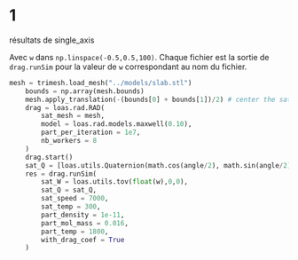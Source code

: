 # 1
résultats de single_axis

Avec `w` dans `np.linspace(-0.5,0.5,100)`. Chaque fichier est la sortie de `drag.runSim` pour la valeur de `w` correspondant au nom du fichier.
```python
mesh = trimesh.load_mesh("../models/slab.stl")
    bounds = np.array(mesh.bounds)
    mesh.apply_translation(-(bounds[0] + bounds[1])/2) # center the satellite (the mass center should be on 0,0)
    drag = loas.rad.RAD(
        sat_mesh = mesh,
        model = loas.rad.models.maxwell(0.10),
        part_per_iteration = 1e7,
        nb_workers = 8
    )
    drag.start()
    sat_Q = [loas.utils.Quaternion(math.cos(angle/2), math.sin(angle/2), 0, 0) for angle in np.linspace(0, math.pi/2, 100)]
    res = drag.runSim(
        sat_W = loas.utils.tov(float(w),0,0),
        sat_Q = sat_Q,
        sat_speed = 7000,
        sat_temp = 300,
        part_density = 1e-11,
        part_mol_mass = 0.016,
        part_temp = 1800,
        with_drag_coef = True
    )
```
